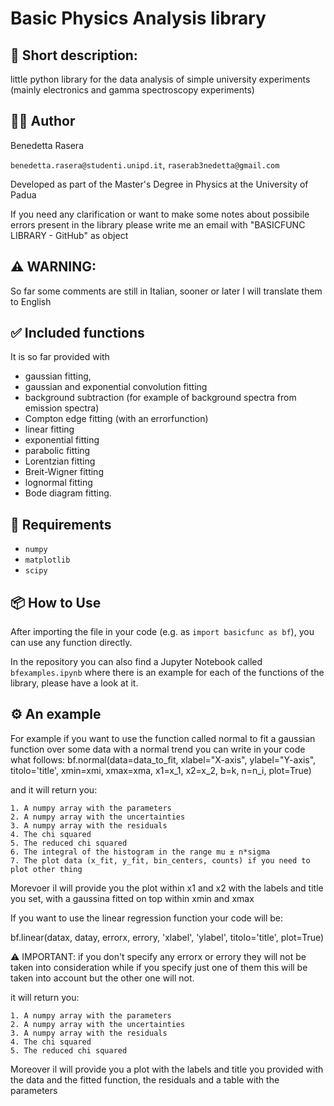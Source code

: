 # Basic Physics Analysis library

## 📝 Short description: 
little python library for the data analysis of simple university experiments (mainly electronics and gamma spectroscopy experiments) 

## 👩‍🔬 Author
Benedetta Rasera 

`benedetta.rasera@studenti.unipd.it`, `raserab3nedetta@gmail.com`

Developed as part of the Master's Degree in Physics at the University of Padua

If you need any clarification or want to make some notes about possibile errors present in the library please write me an email with "BASICFUNC LIBRARY - GitHub" as object

## ⚠️ WARNING: 
So far some comments are still in Italian, sooner or later I will translate them to English

## ✅ Included functions
It is so far provided with 
  - gaussian fitting,
  - gaussian and exponential convolution fitting
  - background subtraction (for example of background spectra from emission spectra)
  - Compton edge fitting (with an errorfunction)
  - linear fitting
  - exponential fitting
  - parabolic fitting
  - Lorentzian fitting
  - Breit-Wigner fitting
  - lognormal fitting
  - Bode diagram fitting.

## 🔧 Requirements
- `numpy`
- `matplotlib`
- `scipy`

## 📦 How to Use
After importing the file in your code (e.g. as `import basicfunc as bf`), you can use any function directly.

In the repository you can also find a Jupyter Notebook called `bfexamples.ipynb` where there is an example for each of the functions of the library, please have a look at it.

## ⚙️ An example
For example if you want to use the function called normal to fit a gaussian function over some data with a normal trend you can write in your code what follows: 
bf.normal(data=data_to_fit, xlabel="X-axis", ylabel="Y-axis", titolo='title', xmin=xmi, xmax=xma, x1=x_1, x2=x_2, b=k, n=n_i, plot=True) 
  
  and it will return you:
  
    1. A numpy array with the parameters
    2. A numpy array with the uncertainties
    3. A numpy array with the residuals
    4. The chi squared 
    5. The reduced chi squared
    6. The integral of the histogram in the range mu ± n*sigma
    7. The plot data (x_fit, y_fit, bin_centers, counts) if you need to plot other thing

Morevoer il will provide you the plot within x1 and x2 with the labels and title you set, with a gaussina fitted on top within xmin and xmax

If you want to use the linear regression function your code will be:

  bf.linear(datax, datay, errorx, errory, 'xlabel', 'ylabel', titolo='title', plot=True)
  
  ⚠️ IMPORTANT: if you don't specify any errorx or errory they will not be taken into consideration while if you specify just one of them this will be taken into account but the other one will not.
  
  it will return you:
  
    1. A numpy array with the parameters
    2. A numpy array with the uncertainties
    3. A numpy array with the residuals
    4. The chi squared
    5. The reduced chi squared

Moreover il will provide you a plot with the labels and title you provided with the data and the fitted function, the residuals and a table with the parameters
